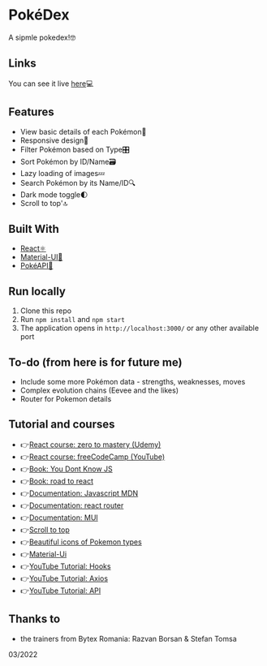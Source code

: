 # PokéDex

A sipmle pokedex!🤓

## Links

You can see it live [here](https://codsan.me)💻

## Features

- View basic details of each Pokémon🦖
- Responsive design📲
- Filter Pokémon based on Type🎛️
- Sort Pokémon by ID/Name🗃️
- Lazy loading of images💤
- Search Pokémon by its Name/ID🔍
- Dark mode toggle🌓
- Scroll to top'🔝

## Built With

- [React⚛️](https://reactjs.org/)
- [Material-UI🎨](https://mui.com/)
- [PokéAPI💾](https://pokeapi.co/docs/v2)

## Run locally

1. Clone this repo
2. Run `npm install` and `npm start`
3. The application opens in `http://localhost:3000/` or any other available port

## To-do (from here is for future me)

- Include some more Pokémon data - strengths, weaknesses, moves
- Complex evolution chains (Eevee and the likes)
- Router for Pokemon details

## Tutorial and courses

- 👉[React course: zero to mastery (Udemy)](https://www.udemy.com/course/complete-react-developer-zero-to-mastery/)
- 👉[React course: freeCodeCamp (YouTube)](https://www.youtube.com/watch?v=bMknfKXIFA8)
- 👉[Book: You Dont Know JS](https://github.com/getify/You-Dont-Know-JS)
- 👉[Book: road to react](https://www.roadtoreact.com/)
- 👉[Documentation: Javascript MDN](https://developer.mozilla.org/en-US/)
- 👉[Documentation: react router](https://v5.reactrouter.com/web/guides/quick-start)
- 👉[Documentation: MUI](https://mui.com/getting-started/installation/)
- 👉[Scroll to top](https://juliapottinger.com/react-gatsby-scroll-to-top/)
- 👉[Beautiful icons of Pokemon types](https://github.com/duiker101/pokemon-type-svg-icons)
- 👉[Material-Ui](https://www.youtube.com/watch?v=vyJU9efvUtQ)
- 👉[YouTube Tutorial: Hooks](https://www.youtube.com/watch?v=CZBWT7MQYr0)
- 👉[YouTube Tutorial: Axios](https://www.youtube.com/watch?v=A5SpI1fVfvU&t=64s)
- 👉[YouTube Tutorial: API](https://www.youtube.com/watch?v=XehSJF85F38&t=2457s)

## Thanks to

- the trainers from Bytex Romania: Razvan Borsan & Stefan Tomsa

03/2022
